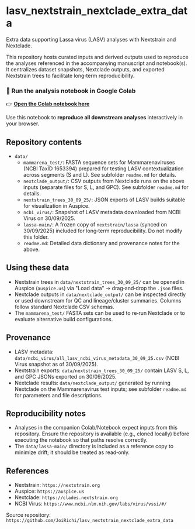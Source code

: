 # lasv_nextstrain_nextclade_extra_data

Extra data supporting Lassa virus (LASV) analyses with Nextstrain and Nextclade.

This repository hosts curated inputs and derived outputs used to reproduce the analyses referenced in the accompanying manuscript and notebook(s). It centralizes dataset snapshots, Nextclade outputs, and exported Nextstrain trees to facilitate long‑term reproducibility.
### 🚀 Run the analysis notebook in Google Colab

👉 **[Open the Colab notebook here](https://colab.research.google.com/drive/1YRkig261DmoSGYHjRTsmox6ehKbV6i3Q?usp=sharing)**

Use this notebook to **reproduce all downstream analyses** interactively in your browser.


## Repository contents

- `data/`
  - `mammarena_test/`: FASTA sequence sets for Mammarenaviruses (NCBI TaxID 1653394) prepared for testing LASV contextualization across segments (S and L). See subfolder `readme.md` for details.
  - `nextclade_output/`: CSV outputs from Nextclade runs on the above inputs (separate files for S, L, and GPC). See subfolder `readme.md` for details.
  - `nextstrain_trees_30_09_25/`: JSON exports of LASV builds suitable for visualization in Auspice.
  - `ncbi_virus/`: Snapshot of LASV metadata downloaded from NCBI Virus on 30/09/2025.
  - `lassa-main/`: A frozen copy of `nextstrain/lassa` (synced on 30/09/2025) included for long‑term reproducibility. Do not modify this folder.
  - `readme.md`: Detailed data dictionary and provenance notes for the above.

## Using these data

- Nextstrain trees in `data/nextstrain_trees_30_09_25/` can be opened in Auspice (`auspice.us`) via "Load data" → drag‑and‑drop the `.json` files.
- Nextclade outputs in `data/nextclade_output/` can be inspected directly or used downstream for QC and lineage/cluster summaries. Columns follow standard Nextclade CSV schemas.
- The `mammarena_test/` FASTA sets can be used to re‑run Nextclade or to evaluate alternative build configurations.

## Provenance

- LASV metadata: `data/ncbi_virus/all_lasv_ncbi_virus_metadata_30_09_25.csv` (NCBI Virus snapshot as of 30/09/2025).
- Nextstrain exports: `data/nextstrain_trees_30_09_25/` contain LASV S, L, and GPC JSONs exported on 30/09/2025.
- Nextclade results: `data/nextclade_output/` generated by running Nextclade on the Mammarenavirus test inputs; see subfolder `readme.md` for parameters and file descriptions.

## Reproducibility notes

- Analyses in the companion Colab/Notebook expect inputs from this repository. Ensure the repository is available (e.g., cloned locally) before executing the notebook so that paths resolve correctly.
- The `data/lassa-main/` directory is included as a reference copy to minimize drift; it should be treated as read‑only.

## References

- Nextstrain: `https://nextstrain.org`
- Auspice: `https://auspice.us`
- Nextclade: `https://clades.nextstrain.org`
- NCBI Virus: `https://www.ncbi.nlm.nih.gov/labs/virus/vssi/#/`

Source repository: `https://github.com/JoiRichi/lasv_nextstrain_nextclade_extra_data`
